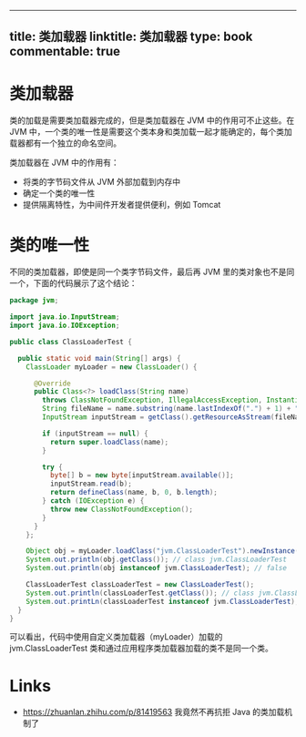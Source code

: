 
---
title: 类加载器
linktitle: 类加载器
type: book
commentable: true
---

# 类加载器

类的加载是需要类加载器完成的，但是类加载器在 JVM 中的作用可不止这些。在 JVM 中，一个类的唯一性是需要这个类本身和类加载一起才能确定的，每个类加载器都有一个独立的命名空间。

类加载器在 JVM 中的作用有：

- 将类的字节码文件从 JVM 外部加载到内存中
- 确定一个类的唯一性
- 提供隔离特性，为中间件开发者提供便利，例如 Tomcat

# 类的唯一性

不同的类加载器，即使是同一个类字节码文件，最后再 JVM 里的类对象也不是同一个，下面的代码展示了这个结论：

```java
package jvm;

import java.io.InputStream;
import java.io.IOException;

public class ClassLoaderTest {

  public static void main(String[] args) {
    ClassLoader myLoader = new ClassLoader() {

      @Override
      public Class<?> loadClass(String name)
        throws ClassNotFoundException, IllegalAccessException, InstantiationException {
        String fileName = name.substring(name.lastIndexOf(".") + 1) + ".class";
        InputStream inputStream = getClass().getResourceAsStream(fileName);

        if (inputStream == null) {
          return super.loadClass(name);
        }

        try {
          byte[] b = new byte[inputStream.available()];
          inputStream.read(b);
          return defineClass(name, b, 0, b.length);
        } catch (IOException e) {
          throw new ClassNotFoundException();
        }
      }
    };

    Object obj = myLoader.loadClass("jvm.ClassLoaderTest").newInstance();
    System.out.println(obj.getClass()); // class jvm.ClassLoaderTest
    System.out.println(obj instanceof jvm.ClassLoaderTest); // false

    ClassLoaderTest classLoaderTest = new ClassLoaderTest();
    System.out.println(classLoaderTest.getClass()); // class jvm.ClassLoaderTest
    System.out.printLn(classLoaderTest instanceof jvm.ClassLoaderTest); //true
  }
}
```

可以看出，代码中使用自定义类加载器（myLoader）加载的 jvm.ClassLoaderTest 类和通过应用程序类加载器加载的类不是同一个类。

# Links

- https://zhuanlan.zhihu.com/p/81419563 我竟然不再抗拒 Java 的类加载机制了

    